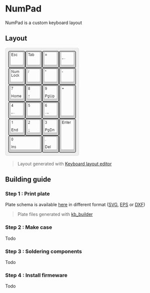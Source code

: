 # NumPad

NumPad is a custom keyboard layout

## Layout

![NumPad layout](./NumPad-layout.png?raw=true)
> Layout generated with [Keyboard layout editor](http://www.keyboard-layout-editor.com)

## Building guide

### Step 1 : Print plate
Plate schema is available [here](./Plate/) in different format ([SVG](./Plate/NumPad.svg), [EPS](./Plate/NumPad.eps) or [DXF](./Plate/NumPad.dxf))
> Plate files generated with [kb_builder](https://github.com/swill/kb_builder)

### Step 2 : Make case
Todo

### Step 3 : Soldering components
Todo

### Step 4 : Install firmeware
Todo
